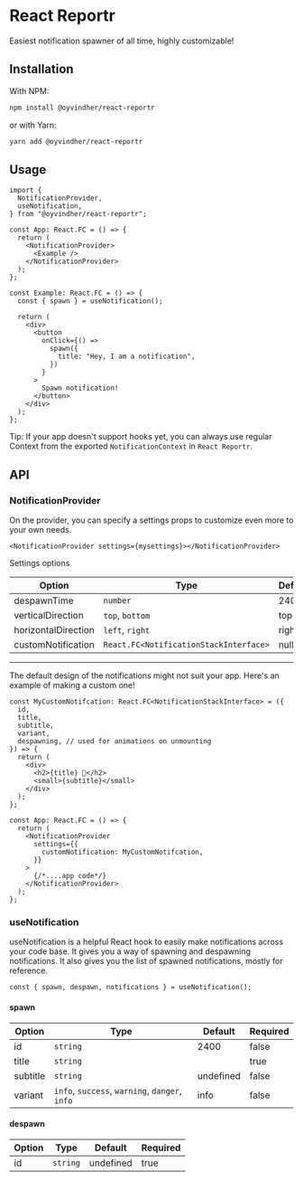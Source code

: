# React Reportr

Easiest notification spawner of all time, highly customizable!

## Installation

With NPM:

```sh
npm install @oyvindher/react-reportr
```

or with Yarn:

```sh
yarn add @oyvindher/react-reportr
```

## Usage

```tsx
import {
  NotificationProvider,
  useNotification,
} from "@oyvindher/react-reportr";

const App: React.FC = () => {
  return (
    <NotificationProvider>
      <Example />
    </NotificationProvider>
  );
};

const Example: React.FC = () => {
  const { spawn } = useNotification();

  return (
    <div>
      <button
        onClick={() =>
          spawn({
            title: "Hey, I am a notification",
          })
        }
      >
        Spawn notification!
      </button>
    </div>
  );
};
```

Tip: If your app doesn't support hooks yet, you can always use regular Context from the exported `NotificationContext` in `React Reportr`.

## API

### NotificationProvider

On the provider, you can specify a settings props to customize even more to your own needs.

```tsx
<NotificationProvider settings={mysettings}></NotificationProvider>
```

Settings options

| Option              | Type                                   | Default | Required |
| ------------------- | -------------------------------------- | ------- | -------- |
| despawnTime         | `number`                               | 2400    | false    |
| verticalDirection   | `top`, `bottom`                        | top     | false    |
| horizontalDirection | `left`, `right`                        | right   | false    |
| customNotification  | `React.FC<NotificationStackInterface>` | null    | false    |

---

The default design of the notifications might not suit your app. Here's an example of making a custom one!

```tsx
const MyCustomNotifcation: React.FC<NotificationStackInterface> = ({
  id,
  title,
  subtitle,
  variant,
  despawning, // used for animations on unmounting
}) => {
  return (
    <div>
      <h2>{title} 👋</h2>
      <small>{subtitle}</small>
    </div>
  );
};

const App: React.FC = () => {
  return (
    <NotificationProvider
      settings={{
        customNotification: MyCustomNotifcation,
      }}
    >
      {/*....app code*/}
    </NotificationProvider>
  );
};
```

### useNotification

useNotification is a helpful React hook to easily make notifications across your code base. It gives you a way of spawning and despawning notifications. It also gives you the list of spawned notifications, mostly for reference.

```tsx
const { spawn, despawn, notifications } = useNotification();
```

#### spawn

| Option   | Type                                           | Default   | Required |
| -------- | ---------------------------------------------- | --------- | -------- |
| id       | `string`                                       | 2400      | false    |
| title    | `string`                                       |           | true     |
| subtitle | `string`                                       | undefined | false    |
| variant  | `info`, `success`, `warning`, `danger`, `info` | info      | false    |

#### despawn

| Option | Type     | Default   | Required |
| ------ | -------- | --------- | -------- |
| id     | `string` | undefined | true     |

